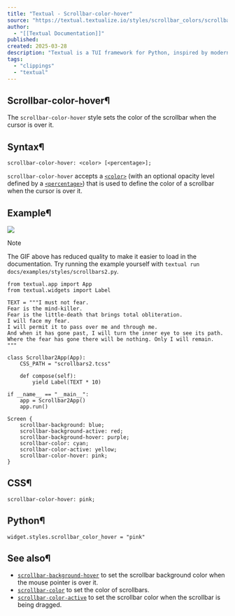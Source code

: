 ```yaml
---
title: "Textual - Scrollbar-color-hover"
source: "https://textual.textualize.io/styles/scrollbar_colors/scrollbar_color_hover/"
author:
  - "[[Textual Documentation]]"
published:
created: 2025-03-28
description: "Textual is a TUI framework for Python, inspired by modern web development."
tags:
  - "clippings"
  - "textual"
---
```

## Scrollbar-color-hover¶

The `scrollbar-color-hover` style sets the color of the scrollbar when the cursor is over it.

## Syntax¶

```
scrollbar-color-hover: <color> [<percentage>];
```

`scrollbar-color-hover` accepts a [`<color>`](https://textual.textualize.io/css_types/color/) (with an optional opacity level defined by a [`<percentage>`](https://textual.textualize.io/css_types/percentage/)) that is used to define the color of a scrollbar when the cursor is over it.

## Example¶

![](https://textual.textualize.io/styles/scrollbar_colors/scrollbar_colors_demo.gif)

Note

The GIF above has reduced quality to make it easier to load in the documentation. Try running the example yourself with `textual run docs/examples/styles/scrollbars2.py`.

```
from textual.app import App
from textual.widgets import Label

TEXT = """I must not fear.
Fear is the mind-killer.
Fear is the little-death that brings total obliteration.
I will face my fear.
I will permit it to pass over me and through me.
And when it has gone past, I will turn the inner eye to see its path.
Where the fear has gone there will be nothing. Only I will remain.
"""

class Scrollbar2App(App):
    CSS_PATH = "scrollbars2.tcss"

    def compose(self):
        yield Label(TEXT * 10)

if __name__ == "__main__":
    app = Scrollbar2App()
    app.run()
```

```
Screen {
    scrollbar-background: blue;
    scrollbar-background-active: red;
    scrollbar-background-hover: purple;
    scrollbar-color: cyan;
    scrollbar-color-active: yellow;
    scrollbar-color-hover: pink;
}
```

## CSS¶

```
scrollbar-color-hover: pink;
```

## Python¶

```
widget.styles.scrollbar_color_hover = "pink"
```

## See also¶

- [`scrollbar-background-hover`](https://textual.textualize.io/styles/scrollbar_colors/scrollbar_color_hover/) to set the scrollbar background color when the mouse pointer is over it.
- [`scrollbar-color`](https://textual.textualize.io/styles/scrollbar_colors/scrollbar_color/) to set the color of scrollbars.
- [`scrollbar-color-active`](https://textual.textualize.io/styles/scrollbar_colors/scrollbar_color_active/) to set the scrollbar color when the scrollbar is being dragged.